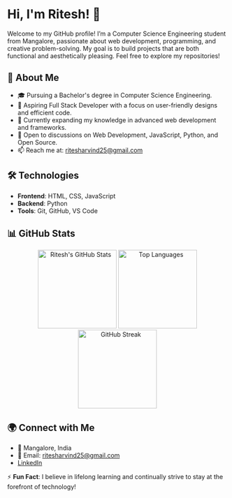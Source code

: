 # Hi, I'm Ritesh! 👋  
Welcome to my GitHub profile! I’m a Computer Science Engineering student from Mangalore, passionate about web development, programming, and creative problem-solving. My goal is to build projects that are both functional and aesthetically pleasing. Feel free to explore my repositories!

## 🌟 About Me  
- 🎓 Pursuing a Bachelor's degree in Computer Science Engineering.  
- 💼 Aspiring Full Stack Developer with a focus on user-friendly designs and efficient code.  
- 🌱 Currently expanding my knowledge in advanced web development and frameworks.  
- 💬 Open to discussions on Web Development, JavaScript, Python, and Open Source.  
- 📫 Reach me at: ritesharvind25@gmail.com  

## 🛠️ Technologies  
- **Frontend**: HTML, CSS, JavaScript  
- **Backend**: Python  
- **Tools**: Git, GitHub, VS Code    

## 📊 GitHub Stats

<div align="center">
  <img src="https://github-readme-stats.vercel.app/api?username=Ritesh-Arvind&show_icons=true&theme=dark" alt="Ritesh's GitHub Stats" height="180px">
  <img src="https://github-readme-stats.vercel.app/api/top-langs/?username=Ritesh-Arvind&layout=compact&theme=dark" alt="Top Languages" height="180px">
  <img src="https://github-readme-streak-stats.herokuapp.com/?user=Ritesh-Arvind&theme=dark" alt="GitHub Streak" height="180px">
</div>

## 🌍 Connect with Me  
- 📍 Mangalore, India  
- 📧 Email: ritesharvind25@gmail.com  
- [LinkedIn](link-to-linkedin-profile)  

⚡ **Fun Fact**: I believe in lifelong learning and continually strive to stay at the forefront of technology!
